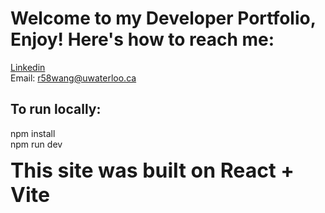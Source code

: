 # Welcome to my Developer Portfolio, Enjoy! Here's how to reach me:
[Linkedin](https://www.linkedin.com/in/richard-wang-15230725b/)<br>
Email: r58wang@uwaterloo.ca

## To run locally:
npm install <br>
npm run dev<br>

<span style="font-size: 2rem; font-weight: bold;">This site was built on React + Vite</span>